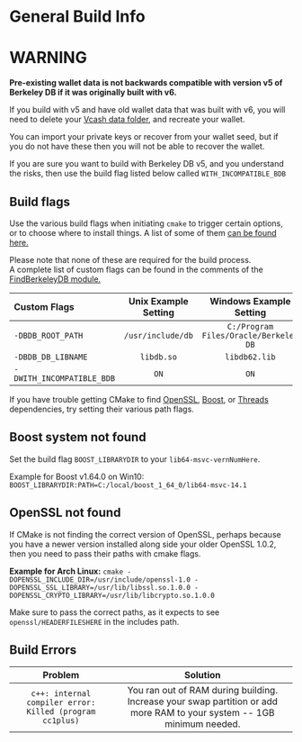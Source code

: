 General Build Info
======
# WARNING
**Pre-existing wallet data is not backwards compatible with version v5 of Berkeley DB if it was originally built with v6.**

If you build with v5 and have old wallet data that was built with v6, you will need to delete your [Vcash data folder](COMMON_ISSUES.md), and recreate your wallet.

You can import your private keys or recover from your wallet seed, but if you do not have these then you will not be able to recover the wallet.

If you are sure you want to build with Berkeley DB v5, and you understand the risks, then use the build flag listed below called `WITH_INCOMPATIBLE_BDB`

Build flags
---
Use the various build flags when initiating `cmake` to trigger certain options, or to choose where to install things. A list of some of them [can be found here.](https://cmake.org/Wiki/CMake_Useful_Variables)

Please note that none of these are required for the build process.   
A complete list of custom flags can be found in the comments of the [FindBerkeleyDB module.](../cmake/Modules/FindBerkeleyDB.cmake#L1-L23)

Custom Flags             |Unix Example Setting|Windows Example Setting
:------------------------|:------------------:|:---:
`-DBDB_ROOT_PATH`        |`/usr/include/db`   |`C:/Program Files/Oracle/Berkeley DB`
`-DBDB_DB_LIBNAME`       |`libdb.so`          |`libdb62.lib`
`-DWITH_INCOMPATIBLE_BDB`|`ON`                |`ON`

If you have trouble getting CMake to find [OpenSSL](https://cmake.org/cmake/help/latest/module/FindOpenSSL.html), [Boost](https://cmake.org/cmake/help/latest/module/FindBoost.html), or [Threads](https://cmake.org/cmake/help/latest/module/FindThreads.html) dependencies, try setting their various path flags.

Boost system not found
---
Set the build flag `BOOST_LIBRARYDIR` to your `lib64-msvc-vernNumHere`.  

Example for Boost v1.64.0 on Win10: `BOOST_LIBRARYDIR:PATH=C:/local/boost_1_64_0/lib64-msvc-14.1`

OpenSSL not found
---
If CMake is not finding the correct version of OpenSSL, perhaps because you have a newer version installed along side your older OpenSSL 1.0.2, then you need to pass their paths with cmake flags.  

**Example for Arch Linux:** `cmake -DOPENSSL_INCLUDE_DIR=/usr/include/openssl-1.0 -DOPENSSL_SSL_LIBRARY=/usr/lib/libssl.so.1.0.0 -DOPENSSL_CRYPTO_LIBRARY=/usr/lib/libcrypto.so.1.0.0`  

Make sure to pass the correct paths, as it expects to see `openssl/HEADERFILESHERE` in the includes path.  

Build Errors
---
Problem                                                 |Solution
:------------------------------------------------------:|:---:
`c++: internal compiler error: Killed (program cc1plus)`|You ran out of RAM during building. Increase your swap partition or add more RAM to your system -- 1GB minimum needed.
